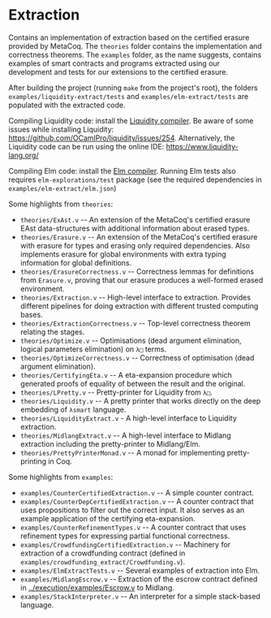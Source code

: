 # Extraction

Contains an implementation of extraction based on the certified erasure provided by MetaCoq. The
`theories` folder contains the implementation and correctness theorems.  The `examples` folder, as
the name suggests, contains examples of smart contracts and programs extracted using our development
and tests for our extensions to the certified erasure.

After building the project (running `make` from the project's root), the folders
`examples/liquidity-extract/tests` and `examples/elm-extract/tests` are populated with the extracted code.

Compiling Liquidity code:
install the [Liquidity compiler](https://www.liquidity-lang.org/doc/installation/index.html). Be
aware of some issues while installing Liquidity: https://github.com/OCamlPro/liquidity/issues/254.
Alternatively, the Liquidity code can be run using the online IDE: https://www.liquidity-lang.org/

Compiling Elm code:
install the [Elm compiler](https://guide.elm-lang.org/install/elm.html).
Running Elm tests also requires `elm-explorations/test` package (see the required dependencies in
`examples/elm-extract/elm.json`)

Some highlights from `theories`:


* `theories/ExAst.v` -- An extension of the MetaCoq's certified erasure EAst data-structures with additional information about erased types.
* `theories/Erasure.v` -- An extension of the MetaCoq's certified erasure with erasure for types and erasing only required dependencies. Also implements erasure for global environments with extra typing information for global definitions.
* `theories/ErasureCorrectness.v` -- Correctness lemmas for definitions from `Erasure.v`, proving that our erasure produces a well-formed erased environment.
* `theories/Extraction.v` -- High-level interface to extraction. Provides different pipelines for doing extraction with different trusted computing bases.
* `theories/ExtractionCorrectness.v` -- Top-level correctness theorem relating the stages.
* `theories/Optimize.v` -- Optimisations (dead argument elimination, logical parameters elimination) on `λ□` terms.
* `theories/OptimizeCorrectness.v` -- Correctness of optimisation (dead argument elimination).
* `theories/CertifyingEta.v` -- A eta-expansion procedure which generated proofs of equality of between the result and the original.
* `theories/LPretty.v` -- Pretty-printer for Liquidity from `λ□`.
* `theories/Liquidity.v` -- A pretty printer that works directly on the deep embedding of `λsmart` language.
* `theories/LiquidityExtract.v` - A high-level interface to Liquidity extraction.
* `theories/MidlangExtract.v` -- A high-level interface to Midlang extraction including the pretty-printer to Midlang/Elm.
* `theories/PrettyPrinterMonad.v` -- A monad for implementing pretty-printing in Coq.


Some highlights from `examples`:

* `examples/CounterCertifiedExtraction.v` -- A simple counter contract.
* `examples/CounterDepCertifiedExtraction.v` -- A counter contract that uses propositions to filter out the correct input. It also serves as an example application of the certifying eta-expansion.
* `examples/CounterRefinementTypes.v` -- A counter contract that uses refinement types for expressing partial functional correctness.
* `examples/CrowdfundingCertifiedExtraction.v` -- Machinery for extraction of a crowdfunding contract (defined in `examples/crowdfunding_extract/Crowdfunding.v`).
* `examples/ElmExtractTests.v` -- Several examples of extraction into Elm.
* `examples/MidlangEscrow.v` -- Extraction of the escrow contract defined in [../execution/examples/Escrow.v](../execution/examples/Escrow.v) to Midlang.
* `examples/StackInterpreter.v` -- An interpreter for a simple stack-based language.
